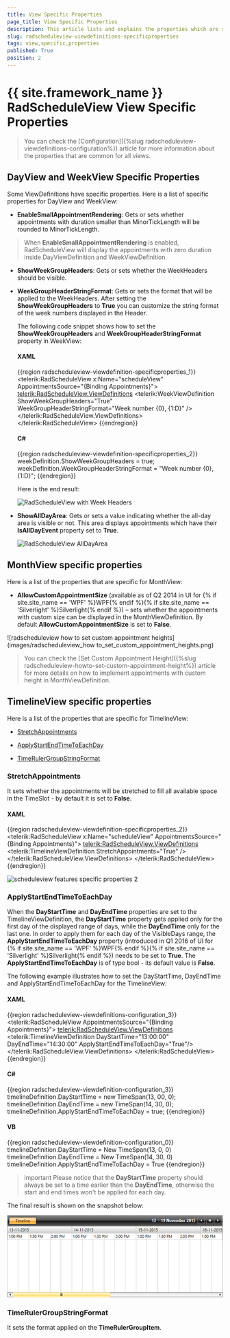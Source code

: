 ```yaml
---
title: View Specific Properties
page_title: View Specific Properties
description: This article lists and explains the properties which are specific for a particular ViewDefinition.
slug: radscheduleview-viewdefinitions-specificproperties
tags: view,specific,properties
published: True
position: 2
---
```


# {{ site.framework_name }} RadScheduleView View Specific Properties

>You can check the [Configuration]({%slug radscheduleview-viewdefinitions-configuration%}) article for more information about the properties that are common for all views.              

## DayView and WeekView Specific Properties

Some ViewDefinitions have specific properties. Here is a list of specific properties for DayView and WeekView:       

* __EnableSmallAppointmentRendering__: Gets or sets whether appointments with duration smaller than MinorTickLength will be rounded to MinorTickLength. 

>When __EnableSmallAppointmentRendering__ is enabled, RadScheduleView will display the appointments with zero duration inside DayViewDefinition and WeekViewDefinition.

* __ShowWeekGroupHeaders__: Gets or sets whether the WeekHeaders should be visible.

* __WeekGroupHeaderStringFormat__: Gets or sets the format that will be applied to the WeekHeaders. After setting the __ShowWeekGroupHeaders__ to __True__ you can customize the string format of the week numbers displayed in the Header.        

	The following code snippet shows how to set the __ShowWeekGroupHeaders__ and __WeekGroupHeaderStringFormat__ property in WeekView:        

	#### __XAML__
	{{region radscheduleview-viewdefinition-specificproperties_1}}
		<telerik:RadScheduleView x:Name="scheduleView" AppointmentsSource="{Binding Appointments}">
			<telerik:RadScheduleView.ViewDefinitions>
				<telerik:WeekViewDefinition ShowWeekGroupHeaders="True" WeekGroupHeaderStringFormat="Week number {0}, {1:D}" />
			</telerik:RadScheduleView.ViewDefinitions>
		</telerik:RadScheduleView>
	{{endregion}}

	#### __C#__
	{{region radscheduleview-viewdefinition-specificproperties_2}}
		weekDefinition.ShowWeekGroupHeaders = true;
		weekDefinition.WeekGroupHeaderStringFormat = "Week number {0}, {1:D}";
	{{endregion}}

	Here is the end result:

	![RadScheduleView with Week Headers](images/scheduleview_features_specific_properties_1.png)

* __ShowAllDayArea__: Gets or sets a value indicating whether the all-day area is visible or not. This area displays appointments which have their **IsAllDayEvent** property set to **True**.

	![RadScheduleView AllDayArea](images/scheduleview_features_specific_properties_4.png)

## MonthView specific properties

Here is a list of the properties that are specific for MonthView:

* __AllowCustomAppointmentSize__ (available as of Q2 2014 in UI for {% if site.site_name == 'WPF' %}WPF{% endif %}{% if site.site_name == 'Silverlight' %}Silverlight{% endif %}) – sets whether the appointments with custom size can be displayed in the MonthViewDefinition. By default __AllowCustomAppointmentSize__ is set to __False__.

![radscheduleview how to set custom appointment heights](images/radscheduleview_how to_set_custom_appointment_heights.png)

>You can check the [Set Custom Appointment Height]({%slug radscheduleview-howto-set-custom-appointment-height%}) article for more details on how to implement appointments with custom height in MonthViewDefinition.

## TimelineView specific properties

Here is a list of the properties that are specific for TimelineView:

* [StretchAppointments](#stretchappointments)

* [ApplyStartEndTimeToEachDay](#applystartendtimetoeachday)

* [TimeRulerGroupStringFormat](#timerulergroupstringformat)

### StretchAppointments

It sets whether the appointments will be stretched to fill all available space in the TimeSlot - by default it is set to __False__.

#### __XAML__

{{region radscheduleview-viewdefinition-specificproperties_2}}
	<telerik:RadScheduleView x:Name="scheduleView" AppointmentsSource="{Binding Appointments}">
		<telerik:RadScheduleView.ViewDefinitions>
			<telerik:TimelineViewDefinition StretchAppointments="True" />
		</telerik:RadScheduleView.ViewDefinitions>
	</telerik:RadScheduleView>
{{endregion}}

![scheduleview features specific properties 2](images/scheduleview_features_specific_properties_2.png)

### ApplyStartEndTimeToEachDay

When the __DayStartTime__ and __DayEndTime__ properties are set to the TimelineViewDefinition, the __DayStartTime__ property gets applied only for the first day of the displayed range of days, while the __DayEndTime__ only for the last one. In order to apply them for each day of the VisibleDays range, the __ApplyStartEndTimeToEachDay__ property (introduced in Q1 2016 of UI for {% if site.site_name == 'WPF' %}WPF{% endif %}{% if site.site_name == 'Silverlight' %}Silverlight{% endif %}) needs to be set to __True__. The __ApplyStartEndTimeToEachDay__ is of type bool - its default value is __False__.

The following example illustrates how to set the DayStartTime, DayEndTime and ApplyStartEndTimeToEachDay for the TimelineView:

#### __XAML__

{{region radscheduleview-viewdefinitions-configuration_3}}
	<telerik:RadScheduleView AppointmentsSource="{Binding Appointments}">
		<telerik:RadScheduleView.ViewDefinitions>
			<telerik:TimelineViewDefinition DayStartTime="13:00:00" DayEndTime="14:30:00" ApplyStartEndTimeToEachDay="True"/>
		</telerik:RadScheduleView.ViewDefinitions>
	</telerik:RadScheduleView>
{{endregion}}

#### __C#__

{{region radscheduleview-viewdefinition-configuration_3}}
	timelineDefinition.DayStartTime = new TimeSpan(13, 00, 0);
	timelineDefinition.DayEndTime = new TimeSpan(14, 30, 0);
	timelineDefinition.ApplyStartEndTimeToEachDay = true;
{{endregion}}

#### __VB__

{{region radscheduleview-viewdefinition-configuration_0}}
	timelineDefinition.DayStartTime = New TimeSpan(13, 0, 0)
	timelineDefinition.DayEndTime = New TimeSpan(14, 30, 0)
	timelineDefinition.ApplyStartEndTimeToEachDay = True
{{endregion}}


>important Please notice that the __DayStartTime__ property should always be set to a time earlier than the __DayEndTime__, otherwise the start and end times won't be applied for each day.

The final result is shown on the snapshot below:

![scheduleview features specific properties 3](images/scheduleview_features_specific_properties_3.png)

### TimeRulerGroupStringFormat

It sets the format applied on the __TimeRulerGroupItem__.
